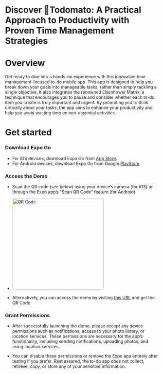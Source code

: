# Discover 🍅Todomato: A Practical Approach to Productivity with Proven Time Management Strategies

# Overview
Get ready to dive into a hands-on experience with this innovative time management-focused to-do mobile app. This app is designed to help you break down your goals into manageable tasks, rather than simply tackling a single objective. It also integrates the renowned Eisenhower Matrix, a technique that encourages you to pause and consider whether each to-do item you create is truly important and urgent. By prompting you to think critically about your tasks, the app aims to enhance your productivity and help you avoid wasting time on non-essential activities.

# Get started

### Download Expo Go

* For iOS devices, download Expo Go from [App Store](https://apps.apple.com/us/app/expo-go/id982107779).
* For Android devices, download Expo Go from Google [PlayStore](https://play.google.com/store/apps/details?id=host.exp.exponent&hl=en_US).

### Access the Demo
* Scan the QR code (see below) using your device’s camera (for iOS) or through the Expo app’s "Scan QR Code" feature (for Android).
* <img src="https://github.com/user-attachments/assets/7141b117-f28c-41ec-95b2-ecfba96e434b" width="300" height="300" alt="QR Code">

* Alternatively, you can access the demo by visiting [this URL](https://expo.dev/preview/update?message=Final%20update&updateRuntimeVersion=1.0.0&createdAt=2024-09-09T00%3A22%3A40.825Z&slug=exp&projectId=ab26227b-b0ff-4ea0-929b-f0ffddd8f692&group=aaf4126c-2e63-4a2c-bbbb-dce2d027eed7) and get the QR Code.


### Grant Permissions

* After successfully launching the demo, please accept any device permissions such as notifications, access to your photo library, or location services. These permissions are necessary for the app’s functionality, including sending notifications, uploading photos, and using location services.

* You can disable these permissions or remove the Expo app entirely after testing if you prefer. Rest assured, the to-do app does not collect, retrieve, copy, or store any of your sensitive information.
